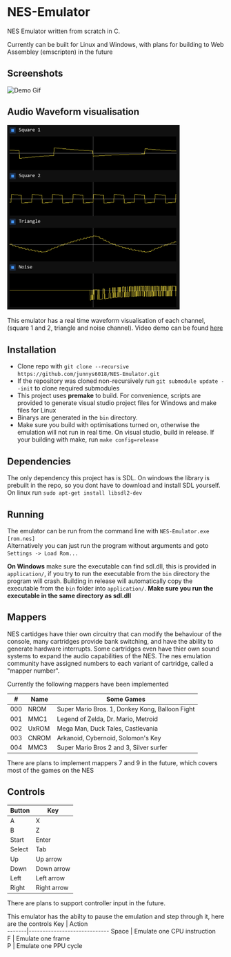 # NES-Emulator
NES Emulator written from scratch in C.  
  
Currently can be built for Linux and Windows, with plans for building to Web Assembley (emscripten) in the future

## Screenshots
![Demo Gif](media/demo.gif)

## Audio Waveform visualisation
<img src="media/oscilloscope.png" alt="oscilloscope" width="400"/>

This emulator has a real time waveform visualisation of each channel, (square 1 and 2, triangle and noise channel).
Video demo can be found [here](https://youtu.be/fevGlhVMHI8)

## Installation 
- Clone repo with `git clone --recursive https://github.com/junnys6018/NES-Emulator.git`
- If the repository was cloned non-recursively run `git submodule update --init` to clone required submodules
- This project uses **premake** to build. For convenience, scripts are provided to generate visual studio project files for Windows and make files for Linux
- Binarys are generated in the `bin` directory.
- Make sure you build with optimisations turned on, otherwise the emulation will not run in real time. On visual studio, build in release. If your building with make, run `make config=release`

## Dependencies
The only dependency this project has is SDL. On windows the library is prebuilt in the repo, so you dont have to download and install SDL yourself.  
On linux run `sudo apt-get install libsdl2-dev`

## Running 
The emulator can be run from the command line with `NES-Emulator.exe [rom.nes]`  
Alternatively you can just run the program without arguments and goto `Settings -> Load Rom...` 

**On Windows** make sure the executable can find sdl.dll, this is provided in `application/`, if you try to run the executable from the `bin` directory the program will crash. Building in release will automatically copy the executable from the `bin` folder into `application/`. **Make sure you run the executable in the same directory as sdl.dll**

## Mappers
NES cartidges have thier own circuitry that can modify the behaviour of the console, many cartridges provide bank switching, and have the ability to generate hardware interrupts. Some cartridges even have thier own sound systems to expand the audio capabilities of the NES. The nes emulation community have assigned numbers to each variant of cartridge, called a "mapper number". 

Currently the following mappers have been implemented

 \#  | Name  | Some Games
-----|-------|--------------------------------------------------
 000 | NROM  | Super Mario Bros. 1, Donkey Kong, Balloon Fight
 001 | MMC1  | Legend of Zelda, Dr. Mario, Metroid
 002 | UxROM | Mega Man, Duck Tales, Castlevania
 003 | CNROM | Arkanoid, Cybernoid, Solomon's Key
 004 | MMC3  | Super Mario Bros 2 and 3, Silver surfer  
 
There are plans to implement mappers 7 and 9 in the future, which covers most of the games on the NES

## Controls
Button | Key         
-------|-------------
A      | X           
B      | Z           
Start  | Enter       
Select | Tab 
Up     | Up arrow    
Down   | Down arrow  
Left   | Left arrow  
Right  | Right arrow 

There are plans to support controller input in the future.  
  
This emulator has the abilty to pause the emulation and step through it, here are the controls 
Key    | Action         
-------|-----------------------------
Space  | Emulate one CPU instruction           
F      | Emulate one frame           
P      | Emulate one PPU cycle
